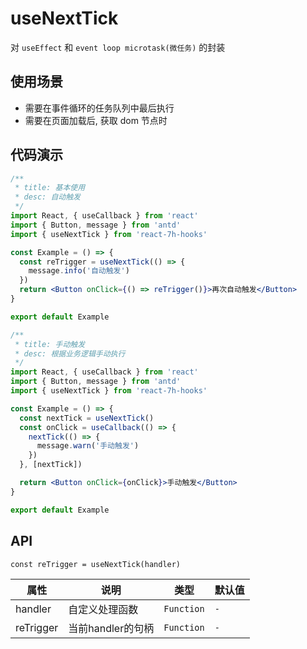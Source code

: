 # useNextTick

对 `useEffect` 和 `event loop microtask(微任务)` 的封装

## 使用场景

- 需要在事件循环的任务队列中最后执行
- 需要在页面加载后, 获取 dom 节点时

## 代码演示

```jsx
/**
 * title: 基本使用
 * desc: 自动触发
 */
import React, { useCallback } from 'react'
import { Button, message } from 'antd'
import { useNextTick } from 'react-7h-hooks'

const Example = () => {
  const reTrigger = useNextTick(() => {
    message.info('自动触发')
  })
  return <Button onClick={() => reTrigger()}>再次自动触发</Button>
}

export default Example
```


```jsx
/**
 * title: 手动触发
 * desc: 根据业务逻辑手动执行
 */
import React, { useCallback } from 'react'
import { Button, message } from 'antd'
import { useNextTick } from 'react-7h-hooks'

const Example = () => {
  const nextTick = useNextTick()
  const onClick = useCallback(() => {
    nextTick(() => {
      message.warn('手动触发')
    })
  }, [nextTick])

  return <Button onClick={onClick}>手动触发</Button>
}

export default Example
```

## API

```
const reTrigger = useNextTick(handler)
```

| 属性      | 说明              | 类型       | 默认值 |
| --------- | ----------------- | ---------- | ------ |
| handler   | 自定义处理函数    | `Function` | `-`    |
| reTrigger | 当前handler的句柄 | `Function` | `-`    |

